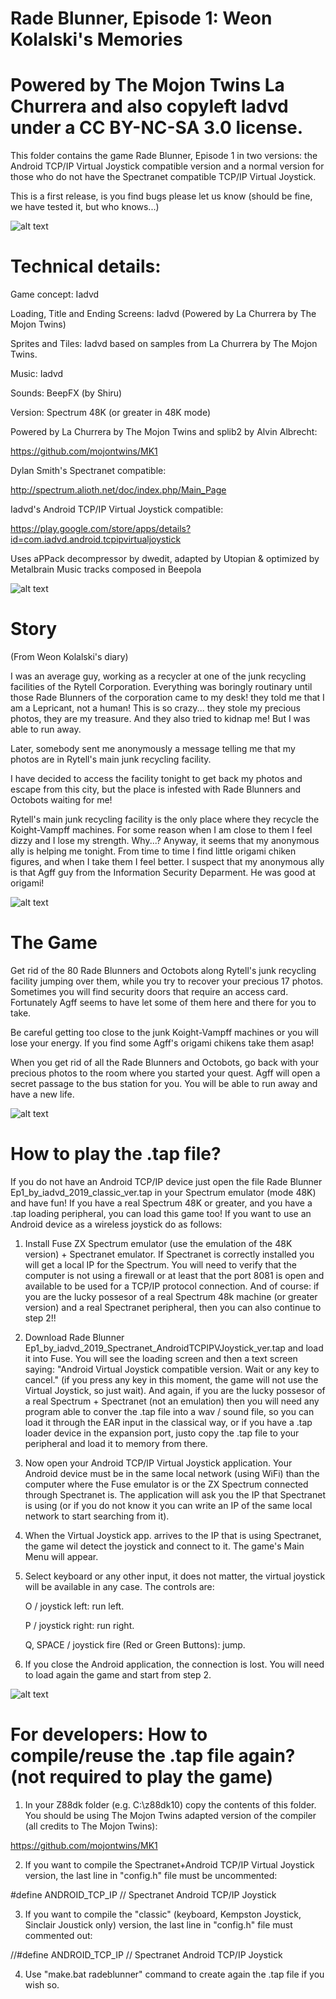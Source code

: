 # Rade Blunner, Episode 1: Weon Kolalski's Memories

# Powered by The Mojon Twins La Churrera and also copyleft Iadvd under a CC BY-NC-SA 3.0 license.

This folder contains the game Rade Blunner, Episode 1 in two versions: the Android TCP/IP Virtual Joystick compatible version and a normal version for those who do not have the Spectranet compatible TCP/IP Virtual Joystick.

This is a first release, is you find bugs please let us know (should be fine, we have tested it, but who knows...)

![alt text](https://github.com/Iadvd/RetrocomputingZXSpectrum/blob/master/GameExamples/RadeBlunner/RB1.png)

# Technical details:

Game concept: Iadvd

Loading, Title and Ending Screens: Iadvd (Powered by La Churrera by The Mojon Twins)

Sprites and Tiles: Iadvd based on samples from La Churrera by The Mojon Twins.

Music: Iadvd

Sounds: BeepFX (by Shiru)

Version: Spectrum 48K (or greater in 48K mode)

Powered by La Churrera by The Mojon Twins and splib2 by Alvin Albrecht:

https://github.com/mojontwins/MK1

Dylan Smith's Spectranet compatible:

http://spectrum.alioth.net/doc/index.php/Main_Page

Iadvd's Android TCP/IP Virtual Joystick compatible:

https://play.google.com/store/apps/details?id=com.iadvd.android.tcpipvirtualjoystick

Uses aPPack decompressor by dwedit, adapted by Utopian & optimized by Metalbrain
Music tracks composed in Beepola

![alt text](https://github.com/Iadvd/RetrocomputingZXSpectrum/blob/master/GameExamples/RadeBlunner/RB2.png)

# Story

(From Weon Kolalski's diary) 

I was an average guy, working as a recycler at one of the junk recycling facilities of the Rytell Corporation. Everything was boringly routinary until those Rade Blunners of the corporation came to my desk! they told me that I am a Lepricant, not a human! This is so crazy... they stole my precious photos, they are my treasure. And they also tried to kidnap me! But I was able to run away. 

Later, somebody sent me anonymously a message telling me that my photos are in Rytell's main junk recycling facility. 

I have decided to access the facility tonight to get back my photos and escape from this city, but the place is infested with Rade Blunners and Octobots waiting for me!

Rytell's main junk recycling facility is the only place where they recycle the Koight-Vampff machines. For some reason when I am close to them I feel dizzy and I lose my strength. Why...? Anyway, it seems that my anonymous ally is helping me tonight. From time to time I find little origami chiken figures, and when I take them I feel better. I suspect that my anonymous ally is that Agff guy from the Information Security Deparment. He was good at origami!

![alt text](https://github.com/Iadvd/RetrocomputingZXSpectrum/blob/master/GameExamples/RadeBlunner/RB3.png)

# The Game

Get rid of the 80 Rade Blunners and Octobots along Rytell's junk recycling facility jumping over them, while you try to recover your precious 17 photos. Sometimes you will find security doors that require an access card. Fortunately Agff seems to have let some of them here and there for you to take. 

Be careful getting too close to the junk Koight-Vampff machines or you will lose your energy. If you find some Agff's origami chikens take them asap!

When you get rid of all the Rade Blunners and Octobots, go back with your precious photos to the room where you started your quest. Agff will open a secret passage to the bus station for you. You will be able to run away and have a new life.

![alt text](https://github.com/Iadvd/RetrocomputingZXSpectrum/blob/master/GameExamples/RadeBlunner/RB4.png)

# How to play the .tap file?

If you do not have an Android TCP/IP device just open the file Rade Blunner Ep1_by_iadvd_2019_classic_ver.tap in your Spectrum emulator (mode 48K) and have fun! If you have a real Spectrum 48K or greater, and you have a .tap loading peripheral, you can load this game too! If you want to use an Android device as a wireless joystick do as follows:

1. Install Fuse ZX Spectrum emulator (use the emulation of the 48K version)  + Spectranet emulator. If Spectranet is correctly installed you will get a local IP for the Spectrum. You will need to verify that the computer is not using a firewall or at least that the port 8081 is open and available to be used for a TCP/IP protocol connection. And of course: if you are the lucky possesor of a real Spectrum 48k machine (or greater version) and a real Spectranet peripheral, then you can also continue to step 2!!

2. Download Rade Blunner Ep1_by_iadvd_2019_Spectranet_AndroidTCPIPVJoystick_ver.tap and load it into Fuse. You will see the loading screen and then a text screen saying: "Android Virtual Joystick compatible version. Wait or any key to cancel." (if you press any key in this moment, the game will not use the Virtual Joystick, so just wait). And again, if you are the lucky possesor of a real Spectrum + Spectranet (not an emulation) then you will need any program able to conver the .tap file into a wav / sound file, so you can load it through the EAR input in the classical way, or if you have a .tap loader device in the expansion port, justo copy the .tap file to your peripheral and load it to memory from there.

3. Now open your Android TCP/IP Virtual Joystick application. Your Android device must be in the same local network (using WiFi) than the computer where the Fuse emulator is or the ZX Spectrum connected through Spectranet is. The application will ask you the IP that Spectranet is using (or if you do not know it you can write an IP of the same local network to start searching from it).

4. When the Virtual Joystick app. arrives to the IP that is using Spectranet, the game wil detect the joystick and connect to it. The game's Main Menu will appear. 

5. Select keyboard or any other input, it does not matter, the virtual joystick will be available in any case. The controls are:

      O / joystick left: run left.

      P / joystick right: run right.

      Q, SPACE / joystick fire (Red or Green Buttons): jump.

6. If you close the Android application, the connection is lost. You will need to load again the game and start from step 2.

![alt text](https://github.com/Iadvd/RetrocomputingZXSpectrum/blob/master/GameExamples/RadeBlunner/RB5.png)

# For developers: How to compile/reuse the .tap file again? (not required to play the game)

1. In your Z88dk folder (e.g. C:\z88dk10) copy the contents of this folder. You should be using The Mojon Twins adapted version of the compiler (all credits to The Mojon Twins):

https://github.com/mojontwins/MK1

2. If you want to compile the Spectranet+Android TCP/IP Virtual Joystick version, the last line in "config.h" file must be uncommented:

#define ANDROID_TCP_IP			// Spectranet Android TCP/IP Joystick

3. If you want to compile the "classic" (keyboard, Kempston Joystick, Sinclair Joustick only) version, the last line in "config.h" file must commented out:

//#define ANDROID_TCP_IP			// Spectranet Android TCP/IP Joystick

4. Use "make.bat radeblunner" command to create again the .tap file if you wish so.
